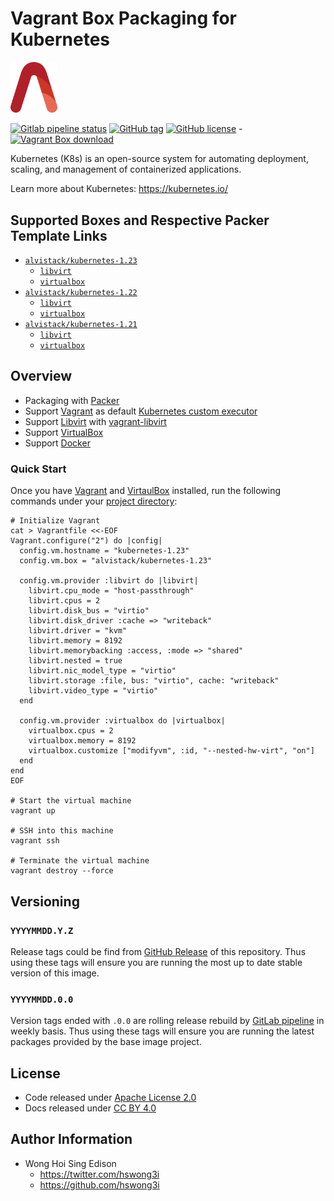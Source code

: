 # Vagrant Box Packaging for Kubernetes

<img src="/alvistack.svg" width="75" alt="AlviStack">

[![Gitlab pipeline status](https://img.shields.io/gitlab/pipeline/alvistack/vagrant-kubernetes/master)](https://gitlab.com/alvistack/vagrant-kubernetes/-/pipelines)
[![GitHub tag](https://img.shields.io/github/tag/alvistack/vagrant-kubernetes.svg)](https://github.com/alvistack/vagrant-kubernetes/tags)
[![GitHub license](https://img.shields.io/github/license/alvistack/vagrant-kubernetes.svg)](https://github.com/alvistack/vagrant-kubernetes/blob/master/LICENSE) -[![Vagrant Box download](https://img.shields.io/badge/dynamic/json?label=alvistack%2Fkubernetes-1.23&query=%24.boxes%5B%3A1%5D.downloads&url=https%3A%2F%2Fapp.vagrantup.com%2Fapi%2Fv1%2Fsearch%3Fq%3Dalvistack%2Fkubernetes-1.23)](https://app.vagrantup.com/alvistack/boxes/kubernetes-1.23)

Kubernetes (K8s) is an open-source system for automating deployment, scaling, and management of containerized applications.

Learn more about Kubernetes: <https://kubernetes.io/>

## Supported Boxes and Respective Packer Template Links

  - [`alvistack/kubernetes-1.23`](https://app.vagrantup.com/alvistack/boxes/kubernetes-1.23)
      - [`libvirt`](https://github.com/alvistack/vagrant-kubernetes/blob/master/packer/libvirt-1.23/packer.json)
      - [`virtualbox`](https://github.com/alvistack/vagrant-kubernetes/blob/master/packer/virtualbox-1.23/packer.json)
  - [`alvistack/kubernetes-1.22`](https://app.vagrantup.com/alvistack/boxes/kubernetes-1.22)
      - [`libvirt`](https://github.com/alvistack/vagrant-kubernetes/blob/master/packer/libvirt-1.22/packer.json)
      - [`virtualbox`](https://github.com/alvistack/vagrant-kubernetes/blob/master/packer/virtualbox-1.22/packer.json)
  - [`alvistack/kubernetes-1.21`](https://app.vagrantup.com/alvistack/boxes/kubernetes-1.21)
      - [`libvirt`](https://github.com/alvistack/vagrant-kubernetes/blob/master/packer/libvirt-1.21/packer.json)
      - [`virtualbox`](https://github.com/alvistack/vagrant-kubernetes/blob/master/packer/virtualbox-1.21/packer.json)

## Overview

  - Packaging with [Packer](https://www.packer.io/)
  - Support [Vagrant](https://www.vagrantup.com/) as default [Kubernetes custom executor](https://docs.gitlab.com/runner/executors/README.html)
  - Support [Libvirt](https://libvirt.org/) with [vagrant-libvirt](https://github.com/vagrant-libvirt/vagrant-libvirt)
  - Support [VirtualBox](https://www.virtualbox.org/)
  - Support [Docker](https://www.docker.com/)

### Quick Start

Once you have [Vagrant](https://www.vagrantup.com/docs/installation) and [VirtaulBox](https://www.virtualbox.org/) installed, run the following commands under your [project directory](https://learn.hashicorp.com/tutorials/vagrant/getting-started-project-setup?in=vagrant/getting-started):

    # Initialize Vagrant
    cat > Vagrantfile <<-EOF
    Vagrant.configure("2") do |config|
      config.vm.hostname = "kubernetes-1.23"
      config.vm.box = "alvistack/kubernetes-1.23"
    
      config.vm.provider :libvirt do |libvirt|
        libvirt.cpu_mode = "host-passthrough"
        libvirt.cpus = 2
        libvirt.disk_bus = "virtio"
        libvirt.disk_driver :cache => "writeback"
        libvirt.driver = "kvm"
        libvirt.memory = 8192
        libvirt.memorybacking :access, :mode => "shared"
        libvirt.nested = true
        libvirt.nic_model_type = "virtio"
        libvirt.storage :file, bus: "virtio", cache: "writeback"
        libvirt.video_type = "virtio"
      end
    
      config.vm.provider :virtualbox do |virtualbox|
        virtualbox.cpus = 2
        virtualbox.memory = 8192
        virtualbox.customize ["modifyvm", :id, "--nested-hw-virt", "on"]
      end
    end
    EOF
    
    # Start the virtual machine
    vagrant up
    
    # SSH into this machine
    vagrant ssh
    
    # Terminate the virtual machine
    vagrant destroy --force

## Versioning

### `YYYYMMDD.Y.Z`

Release tags could be find from [GitHub Release](https://github.com/alvistack/vagrant-kubernetes/tags) of this repository. Thus using these tags will ensure you are running the most up to date stable version of this image.

### `YYYYMMDD.0.0`

Version tags ended with `.0.0` are rolling release rebuild by [GitLab pipeline](https://gitlab.com/alvistack/vagrant-kubernetes/-/pipelines) in weekly basis. Thus using these tags will ensure you are running the latest packages provided by the base image project.

## License

  - Code released under [Apache License 2.0](LICENSE)
  - Docs released under [CC BY 4.0](http://creativecommons.org/licenses/by/4.0/)

## Author Information

  - Wong Hoi Sing Edison
      - <https://twitter.com/hswong3i>
      - <https://github.com/hswong3i>
